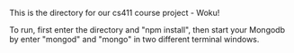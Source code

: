 This is the directory for our cs411 course project - Woku!

To run, first enter the directory and "npm install", then start your Mongodb by enter "mongod" and "mongo" in two different terminal windows.
